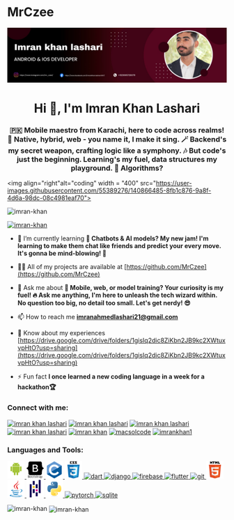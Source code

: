 # MrCzee
![logo](https://github.com/MrCzee/imran-khan/blob/main/myGitBanner.jpeg)
<h1 align="center">Hi 👋, I'm Imran Khan Lashari</h1>
<h3 align="center">
🇵🇰 Mobile maestro from Karachi, here to code across realms! 📱 Native, hybrid, web - you name it, I make it sing. 🪄 Backend's my secret weapon, crafting logic like a symphony. 🎶 But code's just the beginning. Learning's my fuel, data structures my playground. 🧠 Algorithms?
</h3>

<img align="right"alt="coding" width = "400" src="https://user-images.githubusercontent.com/55389276/140866485-8fb1c876-9a8f-4d6a-98dc-08c4981eaf70">



<p align="left"> <img src="https://komarev.com/ghpvc/?username=imran-khan&label=Profile%20views&color=0e75b6&style=flat" alt="imran-khan" /> </p>

<p align="left"> <a href="https://github.com/ryo-ma/github-profile-trophy"><img src="https://github-profile-trophy.vercel.app/?username=imran-khan" alt="imran-khan" /></a> </p>

- 🌱 I’m currently learning **🤖 Chatbots & AI models? My new jam! I'm learning to make them chat like friends and predict your every move. It's gonna be mind-blowing! 🤯**

- 👨‍💻 All of my projects are available at [https://github.com/MrCzee](https://github.com/MrCzee)

- 💬 Ask me about **💬 Mobile, web, or model training? Your curiosity is my fuel! 🔥 Ask me anything, I'm here to unleash the tech wizard within. No question too big, no detail too small. Let's get nerdy! 😎**

- 📫 How to reach me **imranahmedlashari21@gmail.com**

- 📄 Know about my experiences [https://drive.google.com/drive/folders/1gisIq2dic8ZiKbn2JB9kc2XWtuxvpHtO?usp=sharing](https://drive.google.com/drive/folders/1gisIq2dic8ZiKbn2JB9kc2XWtuxvpHtO?usp=sharing)

- ⚡ Fun fact **I once learned a new coding language in a week for a hackathon🏆**

<h3 align="left">Connect with me:</h3>
<p align="left">
<a href="https://twitter.com/imran khan lashari" target="blank"><img align="center" src="https://raw.githubusercontent.com/rahuldkjain/github-profile-readme-generator/master/src/images/icons/Social/twitter.svg" alt="imran khan lashari" height="30" width="40" /></a>
<a href="https://linkedin.com/in/imran khan lashari" target="blank"><img align="center" src="https://raw.githubusercontent.com/rahuldkjain/github-profile-readme-generator/master/src/images/icons/Social/linked-in-alt.svg" alt="imran khan lashari" height="30" width="40" /></a>
<a href="https://fb.com/imran khan lashari" target="blank"><img align="center" src="https://raw.githubusercontent.com/rahuldkjain/github-profile-readme-generator/master/src/images/icons/Social/facebook.svg" alt="imran khan lashari" height="30" width="40" /></a>
<a href="https://instagram.com/imran khan lashari" target="blank"><img align="center" src="https://raw.githubusercontent.com/rahuldkjain/github-profile-readme-generator/master/src/images/icons/Social/instagram.svg" alt="imran khan lashari" height="30" width="40" /></a>
<a href="https://dribbble.com/imran khan" target="blank"><img align="center" src="https://raw.githubusercontent.com/rahuldkjain/github-profile-readme-generator/master/src/images/icons/Social/dribbble.svg" alt="imran khan" height="30" width="40" /></a>
<a href="https://www.youtube.com/c/macsolcode" target="blank"><img align="center" src="https://raw.githubusercontent.com/rahuldkjain/github-profile-readme-generator/master/src/images/icons/Social/youtube.svg" alt="macsolcode" height="30" width="40" /></a>
<a href="https://www.hackerrank.com/imrankhan1" target="blank"><img align="center" src="https://raw.githubusercontent.com/rahuldkjain/github-profile-readme-generator/master/src/images/icons/Social/hackerrank.svg" alt="imrankhan1" height="30" width="40" /></a>
</p>

<h3 align="left">Languages and Tools:</h3>
<p align="left"> <a href="https://developer.android.com" target="_blank" rel="noreferrer"> <img src="https://raw.githubusercontent.com/devicons/devicon/master/icons/android/android-original-wordmark.svg" alt="android" width="40" height="40"/> </a> <a href="https://getbootstrap.com" target="_blank" rel="noreferrer"> <img src="https://raw.githubusercontent.com/devicons/devicon/master/icons/bootstrap/bootstrap-plain-wordmark.svg" alt="bootstrap" width="40" height="40"/> </a> <a href="https://www.cprogramming.com/" target="_blank" rel="noreferrer"> <img src="https://raw.githubusercontent.com/devicons/devicon/master/icons/c/c-original.svg" alt="c" width="40" height="40"/> </a> <a href="https://www.w3schools.com/css/" target="_blank" rel="noreferrer"> <img src="https://raw.githubusercontent.com/devicons/devicon/master/icons/css3/css3-original-wordmark.svg" alt="css3" width="40" height="40"/> </a> <a href="https://dart.dev" target="_blank" rel="noreferrer"> <img src="https://www.vectorlogo.zone/logos/dartlang/dartlang-icon.svg" alt="dart" width="40" height="40"/> </a> <a href="https://www.djangoproject.com/" target="_blank" rel="noreferrer"> <img src="https://cdn.worldvectorlogo.com/logos/django.svg" alt="django" width="40" height="40"/> </a> <a href="https://firebase.google.com/" target="_blank" rel="noreferrer"> <img src="https://www.vectorlogo.zone/logos/firebase/firebase-icon.svg" alt="firebase" width="40" height="40"/> </a> <a href="https://flutter.dev" target="_blank" rel="noreferrer"> <img src="https://www.vectorlogo.zone/logos/flutterio/flutterio-icon.svg" alt="flutter" width="40" height="40"/> </a> <a href="https://git-scm.com/" target="_blank" rel="noreferrer"> <img src="https://www.vectorlogo.zone/logos/git-scm/git-scm-icon.svg" alt="git" width="40" height="40"/> </a> <a href="https://www.w3.org/html/" target="_blank" rel="noreferrer"> <img src="https://raw.githubusercontent.com/devicons/devicon/master/icons/html5/html5-original-wordmark.svg" alt="html5" width="40" height="40"/> </a> <a href="https://www.java.com" target="_blank" rel="noreferrer"> <img src="https://raw.githubusercontent.com/devicons/devicon/master/icons/java/java-original.svg" alt="java" width="40" height="40"/> </a> <a href="https://pandas.pydata.org/" target="_blank" rel="noreferrer"> <img src="https://raw.githubusercontent.com/devicons/devicon/2ae2a900d2f041da66e950e4d48052658d850630/icons/pandas/pandas-original.svg" alt="pandas" width="40" height="40"/> </a> <a href="https://www.python.org" target="_blank" rel="noreferrer"> <img src="https://raw.githubusercontent.com/devicons/devicon/master/icons/python/python-original.svg" alt="python" width="40" height="40"/> </a> <a href="https://pytorch.org/" target="_blank" rel="noreferrer"> <img src="https://www.vectorlogo.zone/logos/pytorch/pytorch-icon.svg" alt="pytorch" width="40" height="40"/> </a> <a href="https://www.sqlite.org/" target="_blank" rel="noreferrer"> <img src="https://www.vectorlogo.zone/logos/sqlite/sqlite-icon.svg" alt="sqlite" width="40" height="40"/> </a> </p>

<p><img align="left" src="https://github-readme-stats.vercel.app/api/top-langs?username=imran-khan&show_icons=true&locale=en&layout=compact" alt="imran-khan" /></p>

<p>&nbsp;<img align="center" src="https://github-readme-stats.vercel.app/api?username=imran-khan&show_icons=true&locale=en" alt="imran-khan" /></p>
